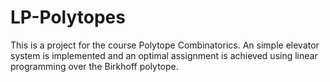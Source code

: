 # LP-Polytopes

This is a project for the course Polytope Combinatorics. An simple elevator system is implemented and an optimal assignment is achieved using linear programming over the Birkhoff polytope.   
